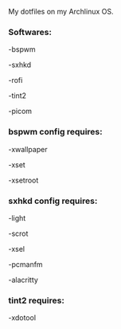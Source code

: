 My dotfiles on my Archlinux OS.

### Softwares:

-bspwm

-sxhkd

-rofi

-tint2

-picom

### bspwm config requires:

-xwallpaper

-xset

-xsetroot

### sxhkd config requires:

-light

-scrot

-xsel

-pcmanfm

-alacritty

### tint2 requires:

-xdotool
